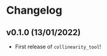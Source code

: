 # Changelog

<!--next-version-placeholder-->

## v0.1.0 (13/01/2022)

- First release of `collinearity_tool`!